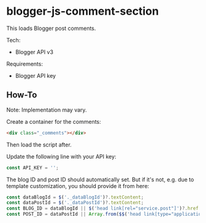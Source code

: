 # blogger-js-comment-section

This loads Blogger post comments.

Tech:
- Blogger API v3

Requirements:
- Blogger API key

## How-To

Note: Implementation may vary.

Create a container for the comments:
```html
<div class="_comments"></div>
```

Then load the script after.

Update the following line with your API key:
```js
const API_KEY = '';
```

The blog ID and post ID should automatically set. But if it's not, e.g. due to template customization, you should provide it from here:
```js
const dataBlogId = $('._dataBlogId')?.textContent;
const dataPostId = $('._dataPostId')?.textContent;
const BLOG_ID = dataBlogId || $('head link[rel="service.post"]')?.href.split('feeds/')[1].split('/')[0];
const POST_ID = dataPostId || Array.from($$('head link[type="application/atom+xml"]')).find(e => e.href.includes('comments/default'))?.href.split('feeds/')[1].split('/')[0];
```
